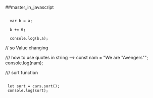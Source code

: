 ##master_in_javascript


``` var a = 10;

  var b = a;

  b += 6;

  console.log(b,a);
  ```
  
  

  // so Value changing 


  /// how to use quotes in string -->
  const nam = "We are \"Avengers\"";
  console.log(nam);


  /// sort function 

 ``` let cars = ['Tata', 'Bmw', 'Frrary' ,'Lemborgny', 'Hero']

  let sort = cars.sort();
  console.log(sort);
  ```
